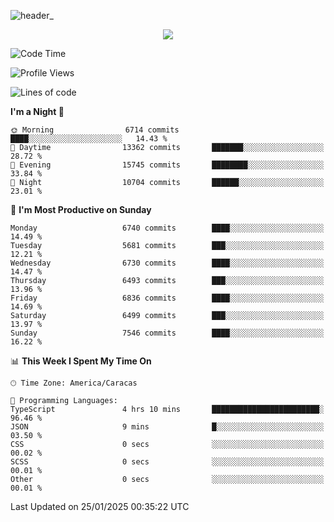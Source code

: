 ![header_](https://github.com/user-attachments/assets/4010d822-ccdc-4198-b608-18c773338d18)


<p align="center">
  <a href="http://www.github.com/thevacs">
    <img src="https://github-readme-streak-stats.herokuapp.com/?user=thevacs&stroke=ffffff&background=1c1917&ring=0891b2&fire=0891b2&currStreakNum=ffffff&currStreakLabel=0891b2&sideNums=ffffff&sideLabels=ffffff&dates=ffffff&hide_border=true" />
  </a>
</p>

<!--START_SECTION:waka-->
![Code Time](http://img.shields.io/badge/Code%20Time-3%2C316%20hrs%2024%20mins-blue)

![Profile Views](http://img.shields.io/badge/Profile%20Views-0-blue)

![Lines of code](https://img.shields.io/badge/From%20Hello%20World%20I%27ve%20Written-5.4%20million%20lines%20of%20code-blue)

**I'm a Night 🦉** 

```text
🌞 Morning                6714 commits        ████░░░░░░░░░░░░░░░░░░░░░   14.43 % 
🌆 Daytime                13362 commits       ███████░░░░░░░░░░░░░░░░░░   28.72 % 
🌃 Evening                15745 commits       ████████░░░░░░░░░░░░░░░░░   33.84 % 
🌙 Night                  10704 commits       ██████░░░░░░░░░░░░░░░░░░░   23.01 % 
```
📅 **I'm Most Productive on Sunday** 

```text
Monday                   6740 commits        ████░░░░░░░░░░░░░░░░░░░░░   14.49 % 
Tuesday                  5681 commits        ███░░░░░░░░░░░░░░░░░░░░░░   12.21 % 
Wednesday                6730 commits        ████░░░░░░░░░░░░░░░░░░░░░   14.47 % 
Thursday                 6493 commits        ███░░░░░░░░░░░░░░░░░░░░░░   13.96 % 
Friday                   6836 commits        ████░░░░░░░░░░░░░░░░░░░░░   14.69 % 
Saturday                 6499 commits        ███░░░░░░░░░░░░░░░░░░░░░░   13.97 % 
Sunday                   7546 commits        ████░░░░░░░░░░░░░░░░░░░░░   16.22 % 
```


📊 **This Week I Spent My Time On** 

```text
🕑︎ Time Zone: America/Caracas

💬 Programming Languages: 
TypeScript               4 hrs 10 mins       ████████████████████████░   96.46 % 
JSON                     9 mins              █░░░░░░░░░░░░░░░░░░░░░░░░   03.50 % 
CSS                      0 secs              ░░░░░░░░░░░░░░░░░░░░░░░░░   00.02 % 
SCSS                     0 secs              ░░░░░░░░░░░░░░░░░░░░░░░░░   00.01 % 
Other                    0 secs              ░░░░░░░░░░░░░░░░░░░░░░░░░   00.01 % 
```


 Last Updated on 25/01/2025 00:35:22 UTC
<!--END_SECTION:waka-->
